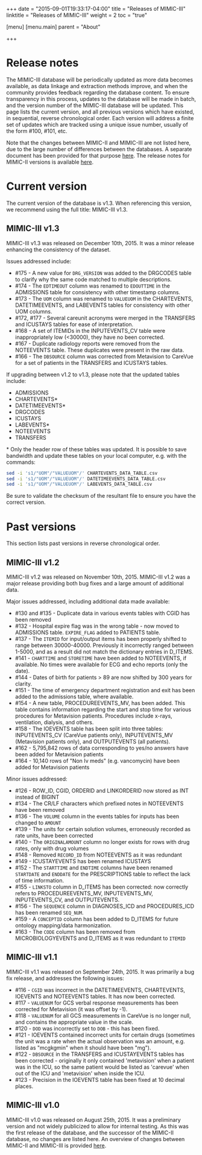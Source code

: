 +++
date = "2015-09-01T19:33:17-04:00"
title = "Releases of MIMIC-III"
linktitle = "Releases of MIMIC-III"
weight = 2
toc = "true"

[menu]
  [menu.main]
    parent = "About"

+++

# Release notes

The MIMIC-III database will be periodically updated as more data becomes available, as data linkage and extraction methods improve, and when the community provides feedback regarding the database content.
To ensure transparency in this process, updates to the database will be made in batch, and the version number of the MIMIC-III database will be updated.
This page lists the current version, and all previous versions which have existed, in sequential, reverse chronological order.
Each version will address a finite set of updates which are tracked using a unique issue number, usually of the form #100, #101, etc.

Note that the changes between MIMIC-II and MIMIC-III are not listed here, due to the large number of differences between the databases. A separate document has been provided for that purpose [here](/mimicdata/whatsnew). The release notes for MIMIC-II versions is available [here](/archive/mimic-releases).

# Current version

The current version of the database is v1.3. When referencing this version, we recommend using the full title: MIMIC-III v1.3.

## MIMIC-III v1.3

MIMIC-III v1.3 was released on December 10th, 2015. It was a minor release enhancing the consistency of the dataset.

Issues addressed include:

* #175 - A new value for ```DRG_VERSION``` was added to the DRGCODES table to clarify why the same code matched to multiple descriptions.
* #174 - The ```EDTIMEOUT``` column was renamed to ```EDOUTTIME``` in the ADMISSIONS table for consistency with other timestamp columns.
* #173 - The ```UOM``` column was renamed to ```VALUEUOM``` in the CHARTEVENTS, DATETIMEEVENTS, and LABEVENTS tables for consistency with other UOM columns.
* #172, #177 - Several careunit acronyms were merged in the TRANSFERS and ICUSTAYS tables for ease of interpretation.
* #168 - A set of ITEMIDs in the INPUTEVENTS_CV table were inappropriately low (<30000), they have no been corrected.
* #167 - Duplicate radiology reports were removed from the NOTEEVENTS table. These duplicates were present in the raw data.
* #166 - The ```DBSOURCE``` column was corrected from Metavision to CareVue for a set of patients in the TRANSFERS and ICUSTAYS tables.

If upgrading between v1.2 to v1.3, please note that the updated tables include:

* ADMISSIONS
* CHARTEVENTS*
* DATETIMEEVENTS*
* DRGCODES
* ICUSTAYS
* LABEVENTS*
* NOTEEVENTS
* TRANSFERS

\* Only the header row of these tables was updated. It is possible to save bandwidth and update these tables on your local computer, e.g. with the commands:

```sh
sed -i 's1/"UOM"/"VALUEUOM"/' CHARTEVENTS_DATA_TABLE.csv
sed -i 's1/"UOM"/"VALUEUOM"/' DATETIMEEVENTS_DATA_TABLE.csv
sed -i 's1/"UOM"/"VALUEUOM"/' LABEVENTS_DATA_TABLE.csv
```

Be sure to validate the checksum of the resultant file to ensure you have the correct version.

# Past versions

This section lists past versions in reverse chronological order.

## MIMIC-III v1.2

MIMIC-III v1.2 was released on November 10th, 2015. MIMIC-III v1.2 was a major release providing both bug fixes and a large amount of additional data.

Major issues addressed, including additional data made available:

* #130 and #135 - Duplicate data in various events tables with CGID has been removed
* #132 - Hospital expire flag was in the wrong table - now moved to ADMISSIONS table. `EXPIRE_FLAG` added to PATIENTS table.
* #137 - The `ITEMID` for input/output items has been properly shifted to range between 30000-40000. Previously it incorrectly ranged between 1-5000, and as a result did not match the dictionary entries in D_ITEMS.
* #141 - `CHARTTIME` and `STORETIME` have been added to NOTEEVENTS, if available. No times were available for ECG and echo reports (only the date).
* #144 - Dates of birth for patients > 89 are now shifted by 300 years for clarity.
* #151 - The time of emergency department registration and exit has been added to the admissions table, where available.
* #154 - A new table, PROCEDUREEVENTS_MV, has been added. This table contains information regarding the start and stop time for various procedures for Metavision patients. Procedures include x-rays, ventilation, dialysis, and others.
* #158 - The IOEVENTS table has been split into three tables: INPUTEVENTS_CV (CareVue patients only), INPUTEVENTS_MV (Metavision patients only), and OUTPUTEVENTS (all patients).
* #162 - 5,795,842 rows of data corresponding to yes/no answers have been added for Metavision patients
* #164 - 10,140 rows of "Non Iv meds" (e.g. vancomycin) have been added for Metavision patients

Minor issues addressed:

* #126 - ROW_ID, CGID, ORDERID and LINKORDERID now stored as INT instead of BIGINT
* #134 - The CR/LF characters which prefixed notes in NOTEEVENTS have been removed
* #136 - The `VOLUME` column in the events tables for inputs has been changed to `AMOUNT`
* #139 - The units for certain solution volumes, erroneously recorded as rate units, have been corrected
* #140 - The `ORIGINALAMOUNT` column no longer exists for rows with drug rates, only with drug volumes
* #148 - Removed `RECORD_ID` from NOTEEVENTS as it was redundant
* #149 - ICUSTAYEVENTS has been renamed ICUSTAYS
* #152 - The `STARTTIME` and `ENDTIME` columns have been renamed `STARTDATE` and `ENDDATE` for the PRESCRIPTIONS table to reflect the lack of time information.
* #155 - `LINKSTO` column in D_ITEMS has been corrected: now correctly refers to PROCEDUREEVENTS_MV, INPUTEVENTS_MV, INPUTEVENTS_CV, and OUTPUTEVENTS.
* #156 - The `SEQUENCE` column in DIAGNOSES_ICD and PROCEDURES_ICD has been renamed `SEQ_NUM`.
* #159 - A `CONCEPTID` column has been added to D_ITEMS for future ontology mapping/data harmonization.
* #163 - The `CODE` column has been removed from MICROBIOLOGYEVENTS and D_ITEMS as it was redundant to `ITEMID`

## MIMIC-III v1.1

MIMIC-III v1.1 was released on September 24th, 2015. It was primarily a bug fix release, and addresses the following issues:

* #116 - `CGID` was incorrect in the DATETIMEEVENTS, CHARTEVENTS, IOEVENTS and NOTEEVENTS tables. It has now been corrected.
* #117 - `VALUENUM` for GCS verbal response measurements has been corrected for Metavision (it was offset by -1).
* #118 - `VALUENUM` for all GCS measurements in CareVue is no longer null, and contains the appropriate value in the scale.
* #120 - `DOD` was incorrectly set to `DOB` - this has been fixed.
* #121 - IOEVENTS contained incorrect units for certain drugs (sometimes the unit was a rate when the actual observation was an amount, e.g. listed as "mcgkgmin" when it should have been "mg").
* #122 - `DBSOURCE` in the TRANSFERS and ICUSTAYEVENTS tables has been corrected - originally it only contained 'metavision' when a patient was in the ICU, so the same patient would be listed as 'carevue' when out of the ICU and 'metavision' when inside the ICU.
* #123 - Precision in the IOEVENTS table has been fixed at 10 decimal places.

## MIMIC-III v1.0

MIMIC-III v1.0 was released on August 25th, 2015. It was a preliminary version and not widely publicized to allow for internal testing. As this was the first release of the database, and the successor of the MIMIC-II database, no changes are listed here. An overview of changes between MIMIC-II and MIMIC-III is provided [here](/mimicdata/whatsnew).
